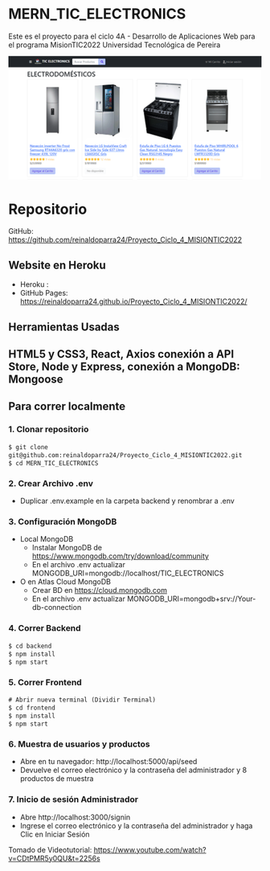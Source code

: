# MERN_TIC_ELECTRONICS

Este es el proyecto para el ciclo 4A - Desarrollo de Aplicaciones Web para el programa MisionTIC2022 Universidad Tecnológica de Pereira

![TIC_ELECTRONICS](/frontend/public/images/TIC_ELECTRONICS.png)

# Repositorio

GitHub: https://github.com/reinaldoparra24/Proyecto_Ciclo_4_MISIONTIC2022

## Website en Heroku

- Heroku : 
- GitHub Pages: https://reinaldoparra24.github.io/Proyecto_Ciclo_4_MISIONTIC2022/

## Herramientas Usadas
HTML5 y CSS3, React, Axios conexión a API Store, Node y Express, conexión a MongoDB: Mongoose
- 
## Para correr localmente

### 1. Clonar repositorio
```
$ git clone git@github.com:reinaldoparra24/Proyecto_Ciclo_4_MISIONTIC2022.git
$ cd MERN_TIC_ELECTRONICS
```
### 2. Crear Archivo .env
- Duplicar .env.example en la carpeta backend y renombrar a .env

### 3. Configuración MongoDB
- Local MongoDB
  - Instalar MongoDB de https://www.mongodb.com/try/download/community
  - En el archivo .env actualizar MONGODB_URI=mongodb://localhost/TIC_ELECTRONICS
- O en Atlas Cloud MongoDB
  - Crear BD en https://cloud.mongodb.com
  - En el archivo .env actualizar MONGODB_URI=mongodb+srv://Your-db-connection

### 4. Correr Backend
```
$ cd backend
$ npm install
$ npm start
```

### 5. Correr Frontend
```
# Abrir nueva terminal (Dividir Terminal)
$ cd frontend
$ npm install
$ npm start
```

### 6. Muestra de usuarios y productos

- Abre en tu navegador: http://localhost:5000/api/seed
- Devuelve el correo electrónico y la contraseña del administrador y 8 productos de muestra

### 7. Inicio de sesión Administrador

- Abre http://localhost:3000/signin
- Ingrese el correo electrónico y la contraseña del administrador y haga Clic en Iniciar Sesión


Tomado de Videotutorial: https://www.youtube.com/watch?v=CDtPMR5y0QU&t=2256s
